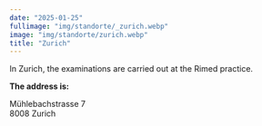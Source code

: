 ```yaml
---
date: "2025-01-25"
fullimage: "img/standorte/_zurich.webp"
image: "img/standorte/zurich.webp"
title: "Zurich"
---
```


In Zurich, the examinations are carried out at the Rimed practice.

**The address is:**

Mühlebachstrasse 7  
8008 Zurich
